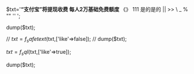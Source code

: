 $txt='<b>“支付宝”将提现收费 每人2万基础免费额度</b> 《》 111 是的是的 || >> \ _ % "" \'\' ';

dump($txt);

// 		$txt=f_safetext($txt,['like'=>false]);
// 		dump($txt);

$txt=f_sql($txt,['like'=>true]);

dump($txt);
